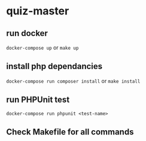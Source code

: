 # quiz-master

## run docker
`docker-compose up` or `make up`

## install php dependancies
`docker-compose run composer install` or `make install`

## run PHPUnit test
`docker-compose run phpunit <test-name>`

## Check Makefile for all commands
